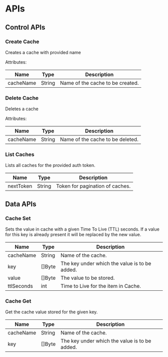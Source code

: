 # APIs

## Control APIs

### Create Cache
Creates a cache with provided name

Attributes:

Name | Type | Description 
---|---|---
cacheName | String | Name of the cache to be created.

### Delete Cache
Deletes a cache

Attributes:

Name | Type | Description
---|---|---
cacheName | String | Name of the cache to be deleted.

### List Caches
Lists all caches for the provided auth token.

Name | Type | Description
---|---|---
nextToken | String | Token for pagination of caches.



## Data APIs

### Cache Set
Sets the value in cache with a given Time To Live (TTL) seconds. If a value for this key is already present it will be replaced by the new value.

Name | Type | Description 
---|---|---
cacheName | String | Name of the cache. 
key | []Byte | The key under which the value is to be added.
value | []Byte | The value to be stored.
ttlSeconds | int | Time to Live for the item in Cache.


### Cache Get
Get the cache value stored for the given key.

Name | Type | Description 
---|---|---
cacheName | String | Name of the cache. 
key | []Byte | The key under which the value is to be added.


